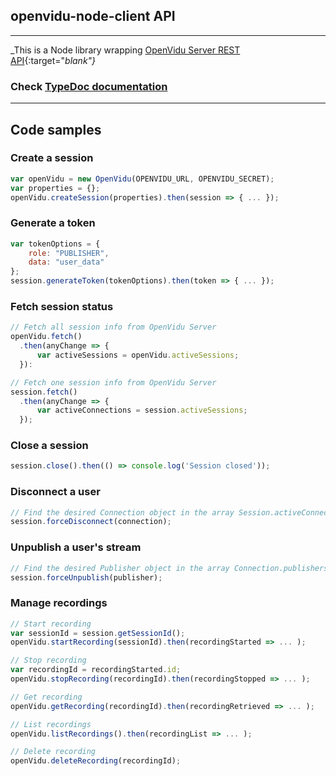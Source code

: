 <h2 id="section-title">openvidu-node-client API</h2>
<hr>

_This is a Node library wrapping [OpenVidu Server REST API](/reference-docs/REST-API/){:target="_blank"}_

<h3>Check <a href="../../../api/openvidu-node-client/" target="blank">TypeDoc documentation</a></h3>

<hr>

## Code samples

### Create a session

```javascript
var openVidu = new OpenVidu(OPENVIDU_URL, OPENVIDU_SECRET);
var properties = {};
openVidu.createSession(properties).then(session => { ... });
```

### Generate a token

```javascript
var tokenOptions = {
    role: "PUBLISHER",
    data: "user_data"
};
session.generateToken(tokenOptions).then(token => { ... });
```

### Fetch session status

```javascript
// Fetch all session info from OpenVidu Server
openVidu.fetch()
  .then(anyChange => {
      var activeSessions = openVidu.activeSessions;
  }):

// Fetch one session info from OpenVidu Server
session.fetch()
  .then(anyChange => {
      var activeConnections = session.activeSessions;
  });
```

### Close a session

```javascript
session.close().then(() => console.log('Session closed'));
```

### Disconnect a user

```javascript
// Find the desired Connection object in the array Session.activeConnections
session.forceDisconnect(connection);
```

### Unpublish a user's stream

```javascript
// Find the desired Publisher object in the array Connection.publishers
session.forceUnpublish(publisher);
```

### Manage recordings

```javascript
// Start recording
var sessionId = session.getSessionId();
openVidu.startRecording(sessionId).then(recordingStarted => ... );

// Stop recording
var recordingId = recordingStarted.id;
openVidu.stopRecording(recordingId).then(recordingStopped => ... );

// Get recording
openVidu.getRecording(recordingId).then(recordingRetrieved => ... );

// List recordings
openVidu.listRecordings().then(recordingList => ... );

// Delete recording
openVidu.deleteRecording(recordingId);
```

<br>
